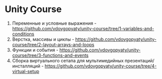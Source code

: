 # Unity Course

1. Переменные и условные выражения - https://github.com/vdovgopyaty/unity-course/tree/1-variables-and-conditions
2. Верстка, массивы и циклы - https://github.com/vdovgopyaty/unity-course/tree/2-layout-arrays-and-loops
3. Функции и события - https://github.com/vdovgopyaty/unity-course/tree/3-functions-and-events
4. Сборка виртуального сетапа для мультимедийных презентаций/инсталляций - https://github.com/vdovgopyaty/unity-course/tree/4-virtual-setup

